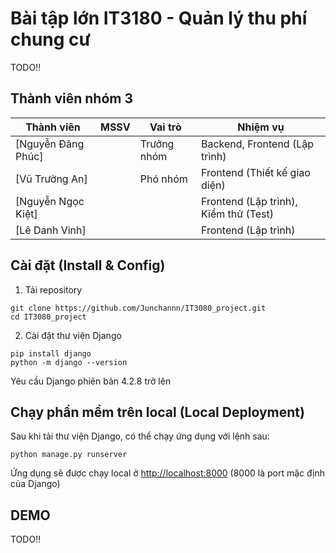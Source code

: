 # Bài tập lớn IT3180 - Quản lý thu phí chung cư
TODO!!

## Thành viên nhóm 3
| Thành viên                                        | MSSV     | Vai trò     | Nhiệm vụ                              |
| ------------------------------------------------- | -------- | ----------- | ------------------------------------- |
| [Nguyễn Đăng Phúc]  |  | Trưởng nhóm | Backend, Frontend (Lập trình)         |
| [Vũ Trường An]       |  | Phó nhóm    | Frontend (Thiết kế giao diện)         |
| [Nguyễn Ngọc Kiệt]   |  |             | Frontend (Lập trình), Kiểm thử (Test) |
| [Lê Danh Vinh] |  |             | Frontend (Lập trình)                  |
## Cài đặt (Install & Config)
1. Tải repository
```
git clone https://github.com/Junchannn/IT3080_project.git
cd IT3080_project
```
2. Cài đặt thư viện Django
```
pip install django
python -m django --version
```
Yêu cầu Django phiên bản 4.2.8 trở lên

## Chạy phần mềm trên local (Local Deployment)
Sau khi tải thư viện Django, có thể chạy ứng dụng với lệnh sau:
```
python manage.py runserver
```
Ứng dụng sẽ được chạy local ở [http://localhost:8000](http://localhost:8000) (8000 là port mặc định của Django)

## DEMO 
TODO!!


